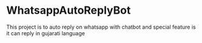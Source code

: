 # WhatsappAutoReplyBot
This project is to auto reply on whatsapp with chatbot and special feature is it can reply in gujarati language
